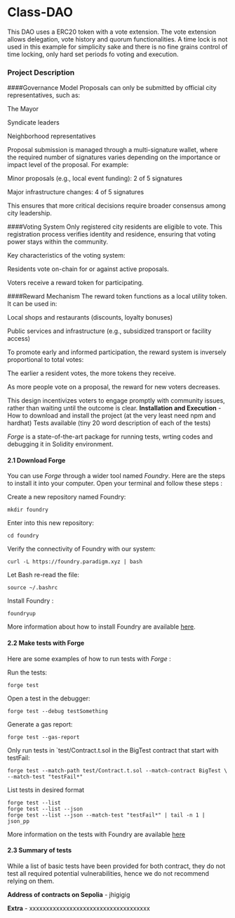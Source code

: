 # Class-DAO

This DAO uses a ERC20 token with a vote extension. The vote extension allows delegation, vote history and quorum functionalities. A time lock is not used in this example for simplicity sake and there is no fine grains control of time locking, only hard set periods fo voting and execution.

### Project Description
####Governance Model
Proposals can only be submitted by official city representatives, such as:

The Mayor

Syndicate leaders

Neighborhood representatives

Proposal submission is managed through a multi-signature wallet, where the required number of signatures varies depending on the importance or impact level of the proposal. For example:

Minor proposals (e.g., local event funding): 2 of 5 signatures

Major infrastructure changes: 4 of 5 signatures

This ensures that more critical decisions require broader consensus among city leadership.

####Voting System
Only registered city residents are eligible to vote. This registration process verifies identity and residence, ensuring that voting power stays within the community.

Key characteristics of the voting system:

Residents vote on-chain for or against active proposals.

Voters receive a reward token for participating.

####Reward Mechanism
The reward token functions as a local utility token. It can be used in:

Local shops and restaurants (discounts, loyalty bonuses)

Public services and infrastructure (e.g., subsidized transport or facility access)

To promote early and informed participation, the reward system is inversely proportional to total votes:

The earlier a resident votes, the more tokens they receive.

As more people vote on a proposal, the reward for new voters decreases.

This design incentivizes voters to engage promptly with community issues, rather than waiting until the outcome is clear.
**Installation and Execution** - How to download and install the project (at the very least need npm and hardhat)
Tests available (tiny 20 word description of each of the tests)

*Forge* is a state-of-the-art package for running tests, wrting codes and debugging it in Solidity environment.


#### 2.1 Download Forge
You can use *Forge* through a wider tool named *Foundry*. Here are the steps to install it into your computer. Open your terminal and follow these steps :

Create a new repository named Foundry:
```
mkdir foundry
```

Enter into this new repository:
```
cd foundry
```

Verify the connectivity of Foundry with our system:
```
curl -L https://foundry.paradigm.xyz | bash
```

Let Bash re-read the file:
```
source ~/.bashrc 
```

Install Foundry :
```
foundryup
```

More information about how to install Foundry are available [here](https://ethereum-blockchain-developer.com/2022-06-nft-truffle-hardhat-foundry/14-foundry-setup/).


#### 2.2 Make tests with Forge

Here are some examples of how to run tests with *Forge* :

Run the tests:
```
forge test
```

Open a test in the debugger:
```
forge test --debug testSomething
```

Generate a gas report:
```
forge test --gas-report
```

Only run tests in `test/Contract.t.sol in the BigTest contract that start with testFail:
```
forge test --match-path test/Contract.t.sol --match-contract BigTest \ --match-test "testFail*"
```

List tests in desired format
```
forge test --list
forge test --list --json
forge test --list --json --match-test "testFail*" | tail -n 1 | json_pp
```

More information on the tests with Foundry are available [here](https://book.getfoundry.sh/reference/forge/forge-test)

#### 2.3 Summary of tests
While a list of basic tests have been provided for both contract, they do not test all required potential vulnerabilities, hence we do not recommend relying on them.


**Address of contracts on Sepolia** - jhigigig

**Extra** - xxxxxxxxxxxxxxxxxxxxxxxxxxxxxxxxxxxx

